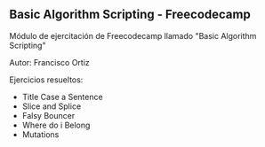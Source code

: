## Basic Algorithm Scripting - Freecodecamp

Módulo de ejercitación de Freecodecamp llamado "Basic Algorithm Scripting"

Autor: Francisco Ortiz

Ejercicios resueltos:

- Title Case a Sentence
- Slice and Splice
- Falsy Bouncer
- Where do i Belong
- Mutations